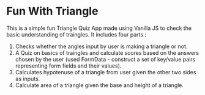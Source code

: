 # Fun With Triangle
This is a  simple fun Triangle Quiz App made using Vanilla JS to check the basic understanding of traingles. It includes four parts :
1. Checks whether the angles input by user is making a triangle or not.
2. A Quiz on basics of traingles and calculate scores based on the answers chosen by the user (used FormData - construct a set of key/value pairs representing form fields and their values).
3. Calculates hypotenuse of a triangle from user given the other two sides as inputs.
4. Calculate area of a triangle given the base and height of a triangle.
